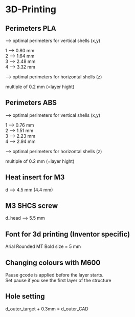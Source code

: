 # 3D-Printing  
## Perimeters PLA
--> optimal perimeters for vertical shells (x,y)

1 --> 0.80 mm  
2 --> 1.64 mm  
3 --> 2.48 mm  
4 --> 3.32 mm    

--> optimal perimeters for horizontal shells (z)

multiple of 0.2 mm (=layer hight)

## Perimeters ABS
--> optimal perimeters for vertical shells (x,y)

1 --> 0.76 mm  
2 --> 1.51 mm  
3 --> 2.23 mm  
4 --> 2.94 mm    

--> optimal perimeters for horizontal shells (z)

multiple of 0.2 mm (=layer hight)

## Heat insert for M3
d --> 4.5 mm (4.4 mm)

## M3 SHCS screw
d_head --> 5.5 mm

## Font for 3d printing (Inventor specific)
Arial Rounded MT Bold
size = 5 mm

## Changing colours with M600
Pause gcode is applied before the layer starts.  
Set pause if you see the first layer of the structure

## Hole setting
d_outer_target + 0.3mm = d_outer_CAD
